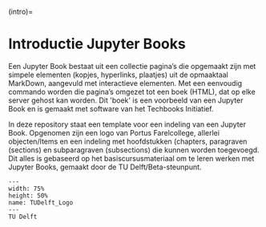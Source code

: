 (intro)=
# Introductie Jupyter Books

Een Jupyter Book bestaat uit een collectie pagina’s die opgemaakt zijn met simpele elementen (kopjes, hyperlinks, plaatjes) uit de opmaaktaal MarkDown, aangevuld met interactieve elementen. Met een eenvoudig commando worden die pagina’s omgezet tot een boek (HTML), dat op elke server gehost kan worden. Dit 'boek' is een voorbeeld van een Jupyter Book en is gemaakt met software van het Techbooks Initiatief.

In deze repository staat een template voor een indeling van een Jupyter Book. Opgenomen zijn een logo van Portus Farelcollege, allerlei objecten/Items en een indeling met hoofdstukken (chapters, paragraven (sections) en subparagraven (subsections) die kunnen worden toegevoegd. Dit alles is gebaseerd op het basiscursusmateriaal om te leren werken met Jupyter Books, gemaakt door de TU Delft/Beta-steunpunt.


``` {figure} /figures/TUDelft_Logo.png
---
width: 75%
height: 50%
name: TUDelft_Logo
---
TU Delft
``` 
